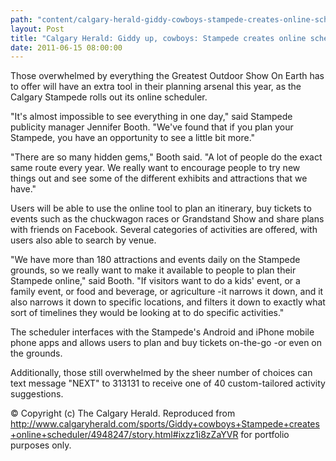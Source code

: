 ```yaml
---
path: "content/calgary-herald-giddy-cowboys-stampede-creates-online-scheduler"
layout: Post
title: "Calgary Herald: Giddy up, cowboys: Stampede creates online scheduler"
date: 2011-06-15 08:00:00
---
```


Those overwhelmed by everything the Greatest Outdoor Show On Earth has to offer will have an extra tool in their planning arsenal this year, as the Calgary Stampede rolls out its online scheduler.

"It's almost impossible to see everything in one day," said Stampede publicity manager Jennifer Booth. "We've found that if you plan your Stampede, you have an opportunity to see a little bit more."

"There are so many hidden gems," Booth said. "A lot of people do the exact same route every year. We really want to encourage people to try new things out and see some of the different exhibits and attractions that we have."

Users will be able to use the online tool to plan an itinerary, buy tickets to events such as the chuckwagon races or Grandstand Show and share plans with friends on Facebook. Several categories of activities are offered, with users also able to search by venue.

"We have more than 180 attractions and events daily on the Stampede grounds, so we really want to make it available to people to plan their Stampede online," said Booth. "If visitors want to do a kids' event, or a family event, or food and beverage, or agriculture -it narrows it down, and it also narrows it down to specific locations, and filters it down to exactly what sort of timelines they would be looking at to do specific activities."

The scheduler interfaces with the Stampede's Android and iPhone mobile phone apps and allows users to plan and buy tickets on-the-go -or even on the grounds.

Additionally, those still overwhelmed by the sheer number of choices can text message "NEXT" to 313131 to receive one of 40 custom-tailored activity suggestions.

© Copyright (c) The Calgary Herald. Reproduced from http://www.calgaryherald.com/sports/Giddy+cowboys+Stampede+creates+online+scheduler/4948247/story.html#ixzz1i8zZaYVR for portfolio purposes only.